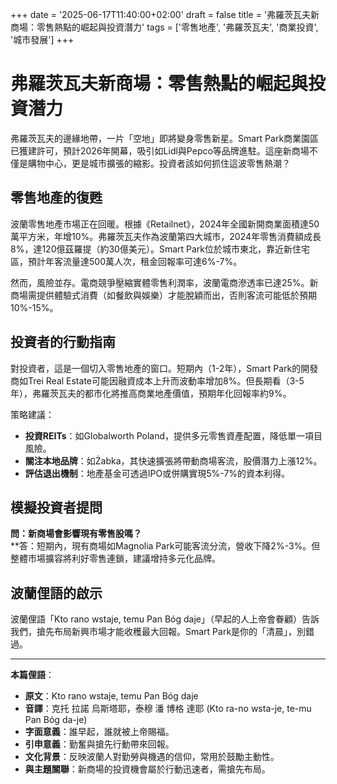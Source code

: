 +++ 
date = '2025-06-17T11:40:00+02:00' 
draft = false 
title = '弗羅茨瓦夫新商場：零售熱點的崛起與投資潛力' 
tags = ['零售地產', '弗羅茨瓦夫', '商業投資', '城市發展'] 
+++

# 弗羅茨瓦夫新商場：零售熱點的崛起與投資潛力

弗羅茨瓦夫的邊緣地帶，一片「空地」即將變身零售新星。Smart Park商業園區已獲建許可，預計2026年開幕，吸引如Lidl與Pepco等品牌進駐。這座新商場不僅是購物中心，更是城市擴張的縮影。投資者該如何抓住這波零售熱潮？

## 零售地產的復甦

波蘭零售地產市場正在回暖。根據《Retailnet》，2024年全國新開商業面積達50萬平方米，年增10%。弗羅茨瓦夫作為波蘭第四大城市，2024年零售消費額成長8%，達120億茲羅提（約30億美元）。Smart Park位於城市東北，靠近新住宅區，預計年客流量達500萬人次，租金回報率可達6%-7%。

然而，風險並存。電商競爭壓縮實體零售利潤率，波蘭電商滲透率已達25%。新商場需提供體驗式消費（如餐飲與娛樂）才能脫穎而出，否則客流可能低於預期10%-15%。

## 投資者的行動指南

對投資者，這是一個切入零售地產的窗口。短期內（1-2年），Smart Park的開發商如Trei Real Estate可能因融資成本上升而波動率增加8%。但長期看（3-5年），弗羅茨瓦夫的都市化將推高商業地產價值，預期年化回報率約9%。

策略建議：  
- **投資REITs**：如Globalworth Poland，提供多元零售資產配置，降低單一項目風險。  
- **關注本地品牌**：如Żabka，其快速擴張將帶動商場客流，股價潛力上漲12%。  
- **評估退出機制**：地產基金可透過IPO或併購實現5%-7%的資本利得。

## 模擬投資者提問

**問：新商場會影響現有零售股嗎？**  
**答：短期內，現有商場如Magnolia Park可能客流分流，營收下降2%-3%。但整體市場擴容將利好零售連鎖，建議增持多元化品牌。

## 波蘭俚語的啟示

波蘭俚語「Kto rano wstaje, temu Pan Bóg daje」（早起的人上帝會眷顧）告訴我們，搶先布局新興市場才能收穫最大回報。Smart Park是你的「清晨」，別錯過。

---

**本篇俚語**：  
- **原文**：Kto rano wstaje, temu Pan Bóg daje  
- **音譯**：克托 拉諾 烏斯塔耶，泰穆 潘 博格 達耶 (Kto ra-no wsta-je, te-mu Pan Bóg da-je)  
- **字面意義**：誰早起，誰就被上帝賜福。  
- **引申意義**：勤奮與搶先行動帶來回報。  
- **文化背景**：反映波蘭人對勤勞與機遇的信仰，常用於鼓勵主動性。  
- **與主題關聯**：新商場的投資機會屬於行動迅速者，需搶先布局。